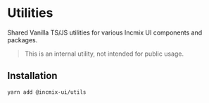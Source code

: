 # Utilities

Shared Vanilla TS/JS utilities for various Incmix UI components and packages.

> This is an internal utility, not intended for public usage.

## Installation

```sh
yarn add @incmix-ui/utils
```
